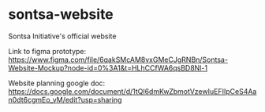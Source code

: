 # sontsa-website

Sontsa Initiative's official website

Link to figma prototype: https://www.figma.com/file/6qakSMcAM8vxGMeCJgRNBn/Sontsa-Website-Mockup?node-id=0%3A1&t=HLhCCfWA6qsBD8Nl-1

Website planning google doc: https://docs.google.com/document/d/1tQl6dmKwZbmotVzewIuEFIIpCeS4Aan0dt6cgmEo_vM/edit?usp=sharing

